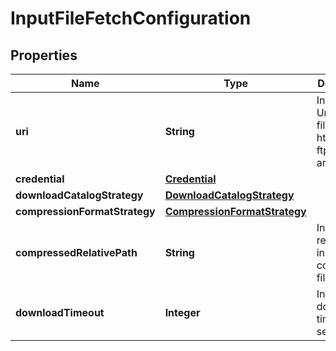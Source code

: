 
# InputFileFetchConfiguration

## Properties
Name | Type | Description | Notes
------------ | ------------- | ------------- | -------------
**uri** | **String** | Indicate the Uri of the file. (http, https, ftp, ftps, sftp are allowed) | 
**credential** | [**Credential**](Credential.md) |  |  [optional]
**downloadCatalogStrategy** | [**DownloadCatalogStrategy**](DownloadCatalogStrategy.md) |  | 
**compressionFormatStrategy** | [**CompressionFormatStrategy**](CompressionFormatStrategy.md) |  |  [optional]
**compressedRelativePath** | **String** | Indicate the relative path in the compressed file |  [optional]
**downloadTimeout** | **Integer** | Indicate the download time out in second |  [optional]



